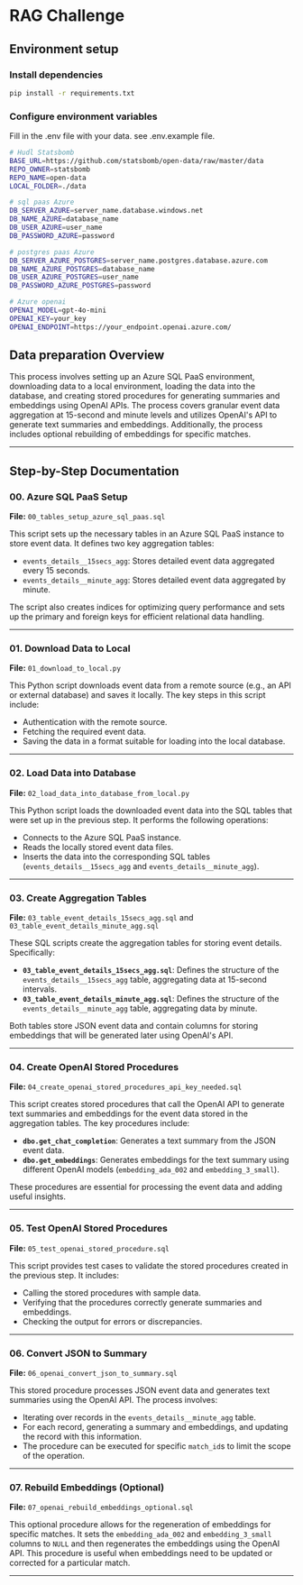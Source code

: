 # RAG Challenge

## Environment setup

### Install dependencies

```bash
pip install -r requirements.txt
```

### Configure environment variables

Fill in the .env file with your data. see .env.example file.

```bash
# Hudl Statsbomb
BASE_URL=https://github.com/statsbomb/open-data/raw/master/data
REPO_OWNER=statsbomb
REPO_NAME=open-data
LOCAL_FOLDER=./data

# sql paas Azure
DB_SERVER_AZURE=server_name.database.windows.net
DB_NAME_AZURE=database_name
DB_USER_AZURE=user_name
DB_PASSWORD_AZURE=password

# postgres paas Azure
DB_SERVER_AZURE_POSTGRES=server_name.postgres.database.azure.com
DB_NAME_AZURE_POSTGRES=database_name
DB_USER_AZURE_POSTGRES=user_name
DB_PASSWORD_AZURE_POSTGRES=password

# Azure openai
OPENAI_MODEL=gpt-4o-mini
OPENAI_KEY=your_key
OPENAI_ENDPOINT=https://your_endpoint.openai.azure.com/
```

## Data preparation Overview

This process involves setting up an Azure SQL PaaS environment, downloading data to a local environment, loading the data into the database, and creating stored procedures for generating summaries and embeddings using OpenAI APIs. The process covers granular event data aggregation at 15-second and minute levels and utilizes OpenAI's API to generate text summaries and embeddings. Additionally, the process includes optional rebuilding of embeddings for specific matches.

---

## Step-by-Step Documentation

### 00. Azure SQL PaaS Setup

**File:** `00_tables_setup_azure_sql_paas.sql`

This script sets up the necessary tables in an Azure SQL PaaS instance to store event data. It defines two key aggregation tables: 
- `events_details__15secs_agg`: Stores detailed event data aggregated every 15 seconds.
- `events_details__minute_agg`: Stores detailed event data aggregated by minute.

The script also creates indices for optimizing query performance and sets up the primary and foreign keys for efficient relational data handling.

---

### 01. Download Data to Local

**File:** `01_download_to_local.py`

This Python script downloads event data from a remote source (e.g., an API or external database) and saves it locally. The key steps in this script include:
- Authentication with the remote source.
- Fetching the required event data.
- Saving the data in a format suitable for loading into the local database.

---

### 02. Load Data into Database

**File:** `02_load_data_into_database_from_local.py`

This Python script loads the downloaded event data into the SQL tables that were set up in the previous step. It performs the following operations:
- Connects to the Azure SQL PaaS instance.
- Reads the locally stored event data files.
- Inserts the data into the corresponding SQL tables (`events_details__15secs_agg` and `events_details__minute_agg`).

---

### 03. Create Aggregation Tables

**File:** `03_table_event_details_15secs_agg.sql` and `03_table_event_details_minute_agg.sql`

These SQL scripts create the aggregation tables for storing event details. Specifically:
- **`03_table_event_details_15secs_agg.sql`**: Defines the structure of the `events_details__15secs_agg` table, aggregating data at 15-second intervals.
- **`03_table_event_details_minute_agg.sql`**: Defines the structure of the `events_details__minute_agg` table, aggregating data by minute.

Both tables store JSON event data and contain columns for storing embeddings that will be generated later using OpenAI's API.

---

### 04. Create OpenAI Stored Procedures

**File:** `04_create_openai_stored_procedures_api_key_needed.sql`

This script creates stored procedures that call the OpenAI API to generate text summaries and embeddings for the event data stored in the aggregation tables. The key procedures include:
- **`dbo.get_chat_completion`**: Generates a text summary from the JSON event data.
- **`dbo.get_embeddings`**: Generates embeddings for the text summary using different OpenAI models (`embedding_ada_002` and `embedding_3_small`).

These procedures are essential for processing the event data and adding useful insights.

---

### 05. Test OpenAI Stored Procedures

**File:** `05_test_openai_stored_procedure.sql`

This script provides test cases to validate the stored procedures created in the previous step. It includes:
- Calling the stored procedures with sample data.
- Verifying that the procedures correctly generate summaries and embeddings.
- Checking the output for errors or discrepancies.

---

### 06. Convert JSON to Summary

**File:** `06_openai_convert_json_to_summary.sql`

This stored procedure processes JSON event data and generates text summaries using the OpenAI API. The process involves:
- Iterating over records in the `events_details__minute_agg` table.
- For each record, generating a summary and embeddings, and updating the record with this information.
- The procedure can be executed for specific `match_id`s to limit the scope of the operation.

---

### 07. Rebuild Embeddings (Optional)

**File:** `07_openai_rebuild_embeddings_optional.sql`

This optional procedure allows for the regeneration of embeddings for specific matches. It sets the `embedding_ada_002` and `embedding_3_small` columns to `NULL` and then regenerates the embeddings using the OpenAI API. This procedure is useful when embeddings need to be updated or corrected for a particular match.

---
